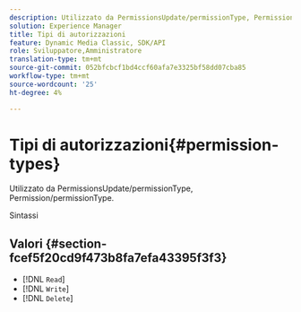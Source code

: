 ```yaml
---
description: Utilizzato da PermissionsUpdate/permissionType, Permission/permissionType.
solution: Experience Manager
title: Tipi di autorizzazioni
feature: Dynamic Media Classic, SDK/API
role: Sviluppatore,Amministratore
translation-type: tm+mt
source-git-commit: 052bfcbcf1bd4ccf60afa7e3325bf58dd07cba85
workflow-type: tm+mt
source-wordcount: '25'
ht-degree: 4%

---
```



# Tipi di autorizzazioni{#permission-types}

Utilizzato da PermissionsUpdate/permissionType, Permission/permissionType.

Sintassi

## Valori {#section-fcef5f20cd9f473b8fa7efa43395f3f3}

* [!DNL `Read`]
* [!DNL `Write`]
* [!DNL `Delete`]

